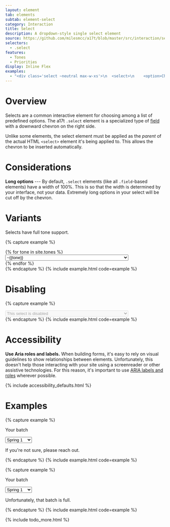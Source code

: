 ```yaml
---
layout: element
tab: elements
subtab: element-select
category: Interaction
title: Select
description: A dropdown-style single select element
source: https://github.com/milesmcc/a17t/blob/master/src/interaction/select.js
selectors:
  - .select
features:
  - Tones
  - Priorities
display: Inline Flex
examples:
  - "<div class='select ~neutral max-w-xs'>\n  <select>\n    <option>Choice A</option>\n    <option>Choice B</option>\n    <option>Choice C</option>\n  </select>\n</div>"
---
```


# Overview

Selects are a common interactive element for choosing among a list of predefined options. The a17t `.select` element is a specialized type of [field](/interaction/field) with a downward chevron on the right side.

Unlike some elements, the select element must be applied as the _parent_ of the actual HTML `<select>` element it's being applied to. This allows the chevron to be inserted automatically.

# Considerations

**Long options** --- By default, `.select` elements (like all `.field`-based elements) have a width of 100%. This is so that the width is determined by your interface, not your data. Extremely long options in your select will be cut off by the chevron.

# Variants

Selects have full tone support.

{% capture example %}
<section class="md:grid grid-cols-3 gap-4">
{% for tone in site.tones %}
  <div class="select ~{{tone}} !{{priority}}">
    <select>
      <option>~{{tone}}</option>
      <option>Another option</option>
      <option>A very long option that will overlap with the chevron, hopefully.</option>
    </select>
  </div>
{% endfor %}
</section>
{% endcapture %}
{% include example.html code=example %}

# Disabling

{% capture example %}
<div class="select ~neutral">
  <select disabled>
    <option>This select is disabled</option>
    <option>Another option</option>
    <option>A very long option that will overlap with the chevron, hopefully.</option>
  </select>
</div>
{% endcapture %}
{% include example.html code=example %}

# Accessibility

**Use Aria roles and labels.** When building forms, it's easy to rely on visual guidelines to show relationships between elements. Unfortunately, this doesn't help those interacting with your site using a screenreader or other assistive technologies. For this reason, it's important to use [ARIA labels and roles](https://developer.mozilla.org/en-US/docs/Web/Accessibility/ARIA) wherever possible.

{% include accessibility_defaults.html %}

# Examples

{% capture example %}
<p class="label">Your batch</p>
<div class="select my-1 max-w-xs">
  <select>
    <option>Spring 1</option>
    <option>Spring 2</option>
    <option>Summer 1</option>
    <option>Summer 2</option>
  </select>
</div>
<p class="support">If you're not sure, please reach out.</p>
{% endcapture %}
{% include example.html code=example %}

{% capture example %}
<p class="label">Your batch</p>
<div class="select ~critical my-1 max-w-xs">
  <select>
    <option>Spring 1</option>
    <option>Spring 2</option>
    <option>Summer 1</option>
    <option>Summer 2</option>
  </select>
</div>
<p class="support ~critical">Unfortunately, that batch is full.</p>
{% endcapture %}
{% include example.html code=example %}

{% include todo_more.html %}

